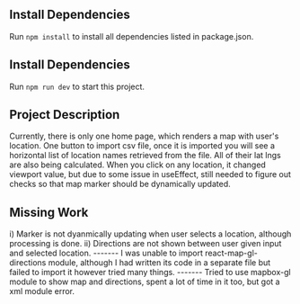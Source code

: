 ## Install Dependencies

Run `npm install` to install all dependencies listed in package.json.

## Install Dependencies

Run `npm run dev` to start this project.

## Project Description

Currently, there is only one home page, which renders a map with user's location.
One button to import csv file, once it is imported you will see a horizontal list of location names retrieved from the file.
All of their lat lngs are also being calculated. When you click on any location, it changed viewport value, but due to some issue in useEffect, still needed to figure out checks so that map marker should be dynamically updated.

## Missing Work

i) Marker is not dyanmically updating when user selects a location, although processing is done.
ii) Directions are not shown between user given input and selected location.
------- I was unable to import react-map-gl-directions module, although I had written its code in a separate file but failed to import it however tried many things.
------- Tried to use mapbox-gl module to show map and directions, spent a lot of time in it too, but got a xml module error.
